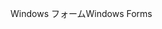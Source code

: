<span data-ttu-id="4ed1e-101">Windows フォーム</span><span class="sxs-lookup"><span data-stu-id="4ed1e-101">Windows Forms</span></span>